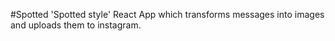 #Spotted
'Spotted style' React App which transforms messages into images and uploads them to instagram.